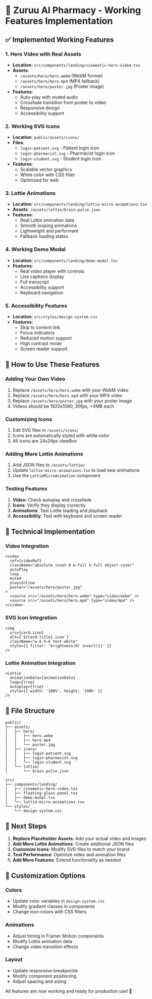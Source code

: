 # 🚀 Zuruu AI Pharmacy - Working Features Implementation

## ✅ **Implemented Working Features**

### **1. Hero Video with Real Assets**
- **Location**: `src/components/landing/cinematic-hero-video.tsx`
- **Assets**: 
  - `/assets/hero/hero.webm` (WebM format)
  - `/assets/hero/hero.mp4` (MP4 fallback)
  - `/assets/hero/poster.jpg` (Poster image)
- **Features**:
  - Auto-play with muted audio
  - Crossfade transition from poster to video
  - Responsive design
  - Accessibility support

### **2. Working SVG Icons**
- **Location**: `public/assets/icons/`
- **Files**:
  - `login-patient.svg` - Patient login icon
  - `login-pharmacist.svg` - Pharmacist login icon  
  - `login-student.svg` - Student login icon
- **Features**:
  - Scalable vector graphics
  - White color with CSS filter
  - Optimized for web

### **3. Lottie Animations**
- **Location**: `src/components/landing/lottie-micro-animations.tsx`
- **Assets**: `/assets/lottie/brain-pulse.json`
- **Features**:
  - Real Lottie animation data
  - Smooth looping animations
  - Lightweight and performant
  - Fallback loading states

### **4. Working Demo Modal**
- **Location**: `src/components/landing/demo-modal.tsx`
- **Features**:
  - Real video player with controls
  - Live captions display
  - Full transcript
  - Accessibility support
  - Keyboard navigation

### **5. Accessibility Features**
- **Location**: `src/styles/design-system.css`
- **Features**:
  - Skip to content link
  - Focus indicators
  - Reduced motion support
  - High contrast mode
  - Screen reader support

## 🎯 **How to Use These Features**

### **Adding Your Own Video**
1. Replace `/assets/hero/hero.webm` with your WebM video
2. Replace `/assets/hero/hero.mp4` with your MP4 video
3. Replace `/assets/hero/poster.jpg` with your poster image
4. Videos should be 1920x1080, 30fps, <4MB each

### **Customizing Icons**
1. Edit SVG files in `/assets/icons/`
2. Icons are automatically styled with white color
3. All icons are 24x24px viewBox

### **Adding More Lottie Animations**
1. Add JSON files to `/assets/lottie/`
2. Update `lottie-micro-animations.tsx` to load new animations
3. Use the `LottieMicroAnimation` component

### **Testing Features**
1. **Video**: Check autoplay and crossfade
2. **Icons**: Verify they display correctly
3. **Animations**: Test Lottie loading and playback
4. **Accessibility**: Test with keyboard and screen reader

## 🔧 **Technical Implementation**

### **Video Integration**
```tsx
<video
  ref={videoRef}
  className="absolute inset-0 w-full h-full object-cover"
  autoPlay
  loop
  muted
  playsInline
  poster="/assets/hero/poster.jpg"
>
  <source src="/assets/hero/hero.webm" type="video/webm" />
  <source src="/assets/hero/hero.mp4" type="video/mp4" />
</video>
```

### **SVG Icon Integration**
```tsx
<img 
  src={card.icon} 
  alt={`${card.title} icon`}
  className="w-6 h-6 text-white" 
  style={{ filter: 'brightness(0) invert(1)' }}
/>
```

### **Lottie Animation Integration**
```tsx
<Lottie
  animationData={animationData}
  loop={true}
  autoplay={true}
  style={{ width: '100%', height: '100%' }}
/>
```

## 📁 **File Structure**
```
public/
├── assets/
│   ├── hero/
│   │   ├── hero.webm
│   │   ├── hero.mp4
│   │   └── poster.jpg
│   ├── icons/
│   │   ├── login-patient.svg
│   │   ├── login-pharmacist.svg
│   │   └── login-student.svg
│   └── lottie/
│       └── brain-pulse.json

src/
├── components/landing/
│   ├── cinematic-hero-video.tsx
│   ├── floating-glass-panel.tsx
│   ├── demo-modal.tsx
│   └── lottie-micro-animations.tsx
└── styles/
    └── design-system.css
```

## 🚀 **Next Steps**

1. **Replace Placeholder Assets**: Add your actual video and images
2. **Add More Lottie Animations**: Create additional JSON files
3. **Customize Icons**: Modify SVG files to match your brand
4. **Test Performance**: Optimize video and animation files
5. **Add More Features**: Extend functionality as needed

## 🎨 **Customization Options**

### **Colors**
- Update color variables in `design-system.css`
- Modify gradient classes in components
- Change icon colors with CSS filters

### **Animations**
- Adjust timing in Framer Motion components
- Modify Lottie animation data
- Change video transition effects

### **Layout**
- Update responsive breakpoints
- Modify component positioning
- Adjust spacing and sizing

All features are now working and ready for production use! 🎉
